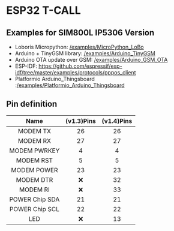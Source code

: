 # ESP32 T-CALL


## Examples for SIM800L IP5306 Version

- Loboris Micropython: [/examples/MicroPython_LoBo](../examples/MicroPython_LoBo)
- Arduino + TinyGSM library: [/examples/Arduino_TinyGSM](../examples/Arduino_TinyGSM)
- Arduino OTA update over GSM: [/examples/Arduino_GSM_OTA](../examples/Arduino_GSM_OTA)
- ESP-IDF: https://github.com/espressif/esp-idf/tree/master/examples/protocols/pppos_client
- Platformio Arduino_Thingsboard :[/examples/Platformio_Arduino_Thingsboard](../examples/Platformio_Arduino_Thingsboard)

##  Pin definition
|      Name      | (v1.3)Pins | (v1.4)Pins |
| :------------: | :--------: | :--------: |
|   MODEM  TX    |     26     |     26     |
|   MODEM  RX    |     27     |     27     |
|  MODEM PWRKEY  |     4      |     4      |
|   MODEM RST    |     5      |     5      |
|  MODEM POWER   |     23     |     23     |
|   MODEM DTR    |     ❌      |     32     |
|    MODEM RI    |     ❌      |     33     |
| POWER Chip SDA |     21     |     21     |
| POWER Chip SCL |     22     |     22     |
|      LED       |     ❌      |     13     |
